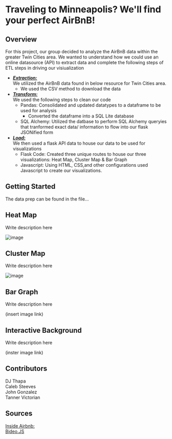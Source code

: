 # Traveling to Minneapolis? We'll find your perfect AirBnB!

## Overview
For this project, our group decided to analyze the AirBnB data within the greater Twin Cities area.
We wanted to understand how we could use an online datasource (API) to extract data and complete the following steps of ETL steps in driving our visiualization

* ***<ins>Extraction:*** </ins>  <br> We utilized the AirBnB data found in below resource for Twin Cities area.
  * We used the CSV method to download the data
* ***<ins> Transform:***</ins> <br>  We used the following steps to clean our code
  * Pandas: Consolidated and updated datatypes to a dataframe to be used for analysis
    * Converted the dataframe into a SQL Lite database 
  * SQL Alchemy: Utilized the datbase to perform SQL Alchemy queryies that tranformed  exact data/ information to flow into our flask JSONified form
* ***<ins>Load:***</ins> <br> We then used a flask API data to house our data to be used for visualizations
  * Flask Code: Created three unique routes to house our three visualizations: Heat Map, Cluster Map & Bar Graph
  * Javascript: Using HTML, CSS,and other configurations used Javascript to create our visualizations.



## Getting Started
The data prep can be found in the file...

## Heat Map
Write description here

![image](https://user-images.githubusercontent.com/119895467/232554678-c90692d9-2487-47b3-84d7-57bcf4b8bd68.png)

## Cluster Map
Write description here

![image](https://user-images.githubusercontent.com/119895467/232554848-91202569-9471-4a0e-b6e9-78ac2fb33c4e.png)

## Bar Graph
Write description here

(insert image link)

## Interactive Background
Write description here

(inster image link)


## Contributors 

DJ Thapa <br>
Caleb Steeves <br>
John Gonzalez <br>
Tanner Victorian <br>

## Sources

[Inside Airbnb:](http://insideairbnb.com/twin-cities-msa) <br>
[Bideo.JS](https://rishabhp.github.io/bideo.js/)

